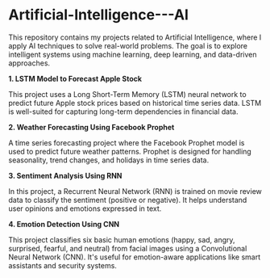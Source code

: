 # Artificial-Intelligence---AI

This repository contains my projects related to Artificial Intelligence, where I apply AI techniques to solve real-world problems. 
The goal is to explore intelligent systems using machine learning, deep learning, and data-driven approaches.

**1. LSTM Model to Forecast Apple Stock**

This project uses a Long Short-Term Memory (LSTM) neural network to predict future Apple stock prices based on historical time series data.
LSTM is well-suited for capturing long-term dependencies in financial data.

**2. Weather Forecasting Using Facebook Prophet**

A time series forecasting project where the Facebook Prophet model is used to predict future weather patterns. 
Prophet is designed for handling seasonality, trend changes, and holidays in time series data.

**3. Sentiment Analysis Using RNN**

In this project, a Recurrent Neural Network (RNN) is trained on movie review data to classify the sentiment (positive or negative).
It helps understand user opinions and emotions expressed in text.

**4. Emotion Detection Using CNN**

This project classifies six basic human emotions (happy, sad, angry, surprised, fearful, and neutral) from facial images using a Convolutional Neural Network (CNN). 
It's useful for emotion-aware applications like smart assistants and security systems.
